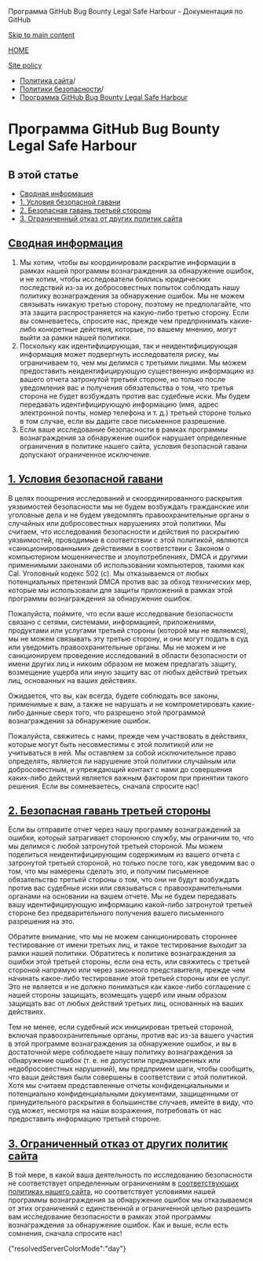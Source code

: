 Программа GitHub Bug Bounty Legal Safe Harbour - Документация по GitHub

[Skip to main content](#main-content)

[HOME](/ru)

[Site policy](/ru/site-policy)

* [Политика сайта](/ru/site-policy)/
* [Политики безопасности](/ru/site-policy/security-policies)/
* [Программа GitHub Bug Bounty Legal Safe Harbour](/ru/site-policy/security-policies/github-bug-bounty-program-legal-safe-harbor)

Программа GitHub Bug Bounty Legal Safe Harbour
==========

В этой статье
----------

* [Сводная информация](#summary)
* [1. Условия безопасной гавани](#1-safe-harbor-terms)
* [2. Безопасная гавань третьей стороны](#2-third-party-safe-harbor)
* [3. Ограниченный отказ от других политик сайта](#3-limited-waiver-of-other-site-policies)

[Сводная информация](#summary)
----------

1. Мы хотим, чтобы вы координировали раскрытие информации в рамках нашей программы вознаграждения за обнаружение ошибок, и не хотим, чтобы исследователи боялись юридических последствий из-за их добросовестных попыток соблюдать нашу политику вознаграждения за обнаружение ошибок. Мы не можем связывать никакую третью сторону, поэтому не предполагайте, что эта защита распространяется на какую-либо третью сторону. Если вы сомневаетесь, спросите нас, прежде чем предпринимать какие-либо конкретные действия, которые, по вашему мнению, *могут* выйти за рамки нашей политики.
2. Поскольку как идентифицирующая, так и неидентифицирующая информация может подвергнуть исследователя риску, мы ограничиваем то, чем мы делимся с третьими лицами. Мы можем предоставить неидентифицирующую существенную информацию из вашего отчета затронутой третьей стороне, но только после уведомления вас и получения обязательства о том, что третья сторона не будет возбуждать против вас судебные иски. Мы будем передавать идентифицирующую информацию (имя, адрес электронной почты, номер телефона и т. д.) третьей стороне только в том случае, если вы дадите свое письменное разрешение.
3. Если ваше исследование безопасности в рамках программы вознаграждения за обнаружение ошибок нарушает определенные ограничения в политике нашего сайта, условия безопасной гавани допускают ограниченное исключение.

[1. Условия безопасной гавани](#1-safe-harbor-terms)
----------

В целях поощрения исследований и скоординированного раскрытия уязвимостей безопасности мы не будем возбуждать гражданские или уголовные дела и не будем уведомлять правоохранительные органы о случайных или добросовестных нарушениях этой политики. Мы считаем, что исследования безопасности и действия по раскрытию уязвимостей, проводимые в соответствии с этой политикой, являются «санкционированными» действиями в соответствии с Законом о компьютерном мошенничестве и злоупотреблениях, DMCA и другими применимыми законами об использовании компьютеров, такими как Cal. Уголовный кодекс 502 (с). Мы отказываемся от любых потенциальных претензий DMCA против вас за обход технических мер, которые мы использовали для защиты приложений в рамках этой программы вознаграждения за обнаружение ошибок.

Пожалуйста, поймите, что если ваше исследование безопасности связано с сетями, системами, информацией, приложениями, продуктами или услугами третьей стороны (которой мы не являемся), мы не можем связывать эту третью сторону, и они могут подать в суд или уведомить правоохранительные органы. Мы не можем и не санкционируем проведение исследований в области безопасности от имени других лиц и никоим образом не можем предлагать защиту, возмещение ущерба или иную защиту вас от любых действий третьих лиц, основанных на ваших действиях.

Ожидается, что вы, как всегда, будете соблюдать все законы, применимые к вам, а также не нарушать и не компрометировать какие-либо данные сверх того, что разрешено этой программой вознаграждения за обнаружение ошибок.

Пожалуйста, свяжитесь с нами, прежде чем участвовать в действиях, которые могут быть несовместимы с этой политикой или не учитываться в ней. Мы оставляем за собой исключительное право определять, является ли нарушение этой политики случайным или добросовестным, и упреждающий контакт с нами до совершения каких-либо действий является важным фактором при принятии такого решения. Если вы сомневаетесь, сначала спросите нас!

[2. Безопасная гавань третьей стороны](#2-third-party-safe-harbor)
----------

Если вы отправите отчет через нашу программу вознаграждений за ошибки, который затрагивает стороннюю службу, мы ограничим то, что мы делимся с любой затронутой третьей стороной. Мы можем поделиться неидентифицирующим содержимым из вашего отчета с затронутой третьей стороной, но только после того, как уведомим вас о том, что мы намерены сделать это, и получим письменное обязательство третьей стороны о том, что они не будут возбуждать против вас судебные иски или связываться с правоохранительными органами на основании на вашем отчете. Мы не будем передавать вашу идентифицирующую информацию какой-либо затронутой третьей стороне без предварительного получения вашего письменного разрешения на это.

Обратите внимание, что мы не можем санкционировать стороннее тестирование от имени третьих лиц, и такое тестирование выходит за рамки нашей политики. Обратитесь к политике вознаграждения за ошибки этой третьей стороны, если она есть, или свяжитесь с третьей стороной напрямую или через законного представителя, прежде чем начинать какое-либо тестирование этой третьей стороны или ее услуг. Это не является и не должно пониматься как какое-либо соглашение с нашей стороны защищать, возмещать ущерб или иным образом защищать вас от любых действий третьих лиц, основанных на ваших действиях.

Тем не менее, если судебный иск инициирован третьей стороной, включая правоохранительные органы, против вас из-за вашего участия в этой программе вознаграждения за обнаружение ошибок, и вы в достаточной мере соблюдаете нашу политику вознаграждения за обнаружение ошибок (т. е. не допустили преднамеренных или недобросовестных нарушений), мы предпримем шаги, чтобы сообщить, что ваши действия были совершены в соответствии с этой политикой. Хотя мы считаем представленные отчеты конфиденциальными и потенциально конфиденциальными документами, защищенными от принудительного раскрытия в большинстве случаев, имейте в виду, что суд может, несмотря на наши возражения, потребовать от нас предоставить информацию третьей стороне.

[3. Ограниченный отказ от других политик сайта](#3-limited-waiver-of-other-site-policies)
----------

В той мере, в какой ваша деятельность по исследованию безопасности не соответствует определенным ограничениям в [соответствующих политиках нашего сайта](/ru/site-policy), но соответствует условиями нашей программы вознаграждения за обнаружение ошибок мы отказываемся от этих ограничений с единственной и ограниченной целью разрешить вам исследование безопасности в рамках этой программы вознаграждения за обнаружение ошибок. Как и выше, если есть сомнения, сначала спросите нас!

{"resolvedServerColorMode":"day"}
